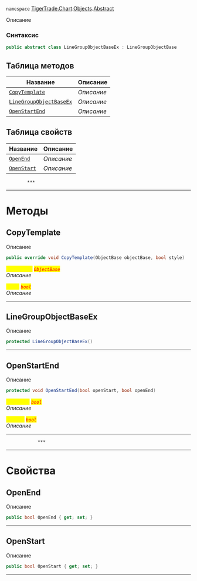 
`namespace` [TigerTrade.Chart](../../../TigerTrade.Chart.md).[Objects](../../../TigerTrade.Chart/Objects.md).[Abstract](../../../TigerTrade.Chart/Objects/Abstract.md)


Описание

### Синтаксис
```csharp
public abstract class LineGroupObjectBaseEx : LineGroupObjectBase
```


## Таблица методов
| Название | Описание |
| --- | --- |
| [`CopyTemplate`](./LineGroupObjectBaseEx.cs/Методы/CopyTemplate.md) | *Описание* |
| [`LineGroupObjectBaseEx`](./LineGroupObjectBaseEx.cs/Методы/LineGroupObjectBaseEx.md) | *Описание* |
| [`OpenStartEnd`](./LineGroupObjectBaseEx.cs/Методы/OpenStartEnd.md) | *Описание* |

## Таблица свойств
| Название | Описание |
| --- | --- |
| [`OpenEnd`](./LineGroupObjectBaseEx.cs/Свойства/OpenEnd.md) | *Описание* |
| [`OpenStart`](./LineGroupObjectBaseEx.cs/Свойства/OpenStart.md) | *Описание* |




            ***
  ***
  # Методы

## CopyTemplate
Описание

```csharp
public override void CopyTemplate(ObjectBase objectBase, bool style)
```

<mark style="color:yellow;">`objectBase`</mark> <mark style="color:red;">*`ObjectBase`*</mark>  
 *Описание*  

<mark style="color:yellow;">`style`</mark> <mark style="color:red;">*`bool`*</mark>  
 *Описание*  


***                

## LineGroupObjectBaseEx
Описание

```csharp
protected LineGroupObjectBaseEx()
```

***                

## OpenStartEnd
Описание

```csharp
protected void OpenStartEnd(bool openStart, bool openEnd)
```

<mark style="color:yellow;">`openStart`</mark> <mark style="color:red;">*`bool`*</mark>  
 *Описание*  

<mark style="color:yellow;">`openEnd`</mark> <mark style="color:red;">*`bool`*</mark>  
 *Описание*  


***                
                ***
  ***
  # Свойства

## OpenEnd
Описание

```csharp
public bool OpenEnd { get; set; }
```
***

## OpenStart
Описание

```csharp
public bool OpenStart { get; set; }
```
***

